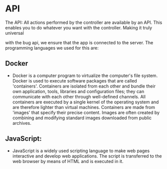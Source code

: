 # API

The API: All actions performed by the controller are available by an API. This enables you to do whatever you want with the controller. Making it truly universal

with the bug api, we ensure that the app is connected to the server.
The programming languages we used for this are:

## Docker
* Docker is a computer program to virtualize the computer's file system. Docker is used to execute software packages that are called 'containers'. Containers are isolated from each other and bundle their own application, tools, libraries and configuration files; they can communicate with each other through well-defined channels. All containers are executed by a single kernel of the operating system and are therefore lighter than virtual machines. Containers are made from 'images' that specify their precise content. Images are often created by combining and modifying standard images downloaded from public archives.
## JavaScript:
* JavaScript is a widely used scripting language to make web pages interactive and develop web applications. The script is transferred to the web browser by means of HTML and is executed in it.
